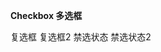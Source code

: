 **Checkbox 多选框**

<p>
    <fly-checkbox name='demo' label='复选框'>
        复选框
    </fly-checkbox>
    <fly-checkbox name='demo1' checked>
        复选框2
    </fly-checkbox>
    <fly-checkbox name='demo2' checked disabled>
        禁选状态
    </fly-checkbox>
    <fly-checkbox name='demo3' disabled>
        禁选状态2
    </fly-checkbox>
</p>